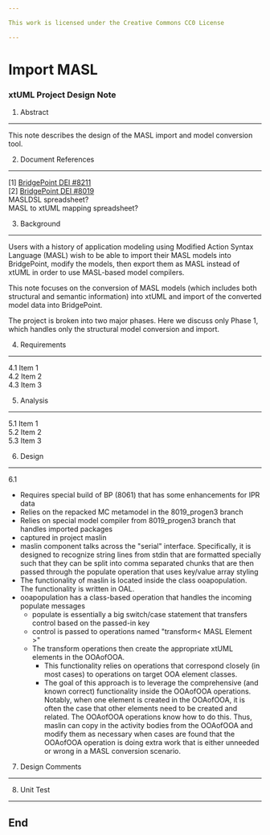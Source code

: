 ```yaml
---

This work is licensed under the Creative Commons CC0 License

---
```


# Import MASL
### xtUML Project Design Note


1. Abstract
-----------
This note describes the design of the MASL import and model conversion tool.

2. Document References
----------------------
[1] [BridgePoint DEI #8211](https://support.onefact.net/issues/8211)  
[2] [BridgePoint DEI #8019](https://support.onefact.net/issues/8019)   
MASLDSL spreadsheet?   
MASL to xtUML mapping spreadsheet?   

3. Background
-------------
Users with a history of application modeling using Modified Action Syntax Language (MASL) wish to be
able to import their MASL models into BridgePoint, modify the models, then export them as MASL instead
of xtUML in order to use MASL-based model compilers.  

This note focuses on the conversion of MASL models (which includes both structural and semantic
information) into xtUML and import of the converted model data into BridgePoint.  

The project is broken into two major phases.  Here we discuss only Phase 1, which handles only the 
structural model conversion and import.  

4. Requirements
---------------
4.1  Item 1  
4.2  Item 2  
4.3  Item 3  

5. Analysis
-----------
5.1 Item 1  
5.2 Item 2  
5.3 Item 3  

6. Design
---------
6.1 

- Requires special build of BP (8061) that has some enhancements for IPR data
- Relies on the repacked MC metamodel in the 8019_progen3 branch
- Relies on special model compiler from 8019_progen3 branch that handles imported packages
- captured in project maslin
- maslin component talks across the "serial" interface.  Specifically, it is designed to 
  recognize string lines from stdin that are formatted specially such that they can be split 
  into comma separated chunks that are then passed through the populate operation that uses
  key/value array styling
- The functionality of maslin is located inside the class ooapopulation.  The functionality
  is written in OAL.
- ooapopulation has a class-based operation that handles the incoming populate messages
  - populate is essentially a big switch/case statement that transfers control based on the 
      passed-in key
  - control is passed to operations named "transform< MASL Element >"
  - The transform operations then create the appropriate xtUML elements in the OOAofOOA.
      - This functionality relies on operations that correspond closely (in most cases) to
        operations on target OOA element classes.
      - The goal of this approach is to leverage the comprehensive (and known correct) functionality
        inside the OOAofOOA operations.  Notably, when one element is created in the OOAofOOA, it
        is often the case that other elements need to be created and related.  The OOAofOOA operations
        know how to do this.  Thus, maslin can copy in the activity bodies from the OOAofOOA and modify
        them as necessary when cases are found that the OOAofOOA operation is doing extra work that
        is either unneeded or wrong in a MASL conversion scenario.


7. Design Comments
------------------

8. Unit Test
------------

End
---

